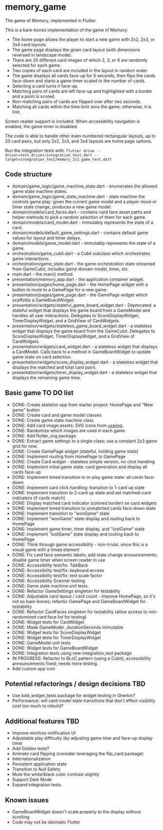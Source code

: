 # memory_game

The game of Memory, implemented in Flutter.

This is a bare-bones implementation of the game of Memory:
- The home page allows the player to start a new game with 2x2, 2x3, or 3x4 card layouts.
- The game page displays the given card layout (with dimensions reversed in landscape mode).
- There are 20 different card images of which 2, 3, or 6 are randomly selected for each game.
- Two copies of each card are included in the layout in random order.
- The game displays all cards face-up for 5 seconds, then flips the cards face-down and starts a game timer scaled to the number of cards. 
- Selecting a card turns it face-up. 
- Matching pairs of cards are left face-up and highlighted with a border and a point is scored.
- Non-matching pairs of cards are flipped over after two seconds.
- Matching all cards within the time limit wins the game; otherwise, it is lost.

Screen reader support is included. When accessibility navigation is enabled, the game timer is disabled.

The code is able to handle other even-numbered rectangular layouts, up to 20 card pairs, but only 2x2, 2x3, and 3x4 layouts are home page options.

Run the integration tests with: 
```flutter drive --driver=test_driver/integration_test.dart --target=integration_test/memory_2x2_game_test.dart```

## Code structure
- domain/game_logic/game_machine_state.dart - enumerates the allowed game state machine states.
- domain/game_logic/game_state_machine.dart - state machine the controls game play: given the current game model and a player move or timer state change, produces a new game model.
- domain/models/card_faces.dart - contains card face asset paths and helper methods to pick a random selection of them for each game.
- domain/models/card_model.dart - immutably represents the state of a card.
- domain/models/default_game_settings.dart - contains default game values for layout and timer delays.
- domain/models/game_model.dart - immutably represents the state of a game.
- orchestration/game_cubit.dart - a Cubit subclass which orchestrates game interactions.
- orchestration/game_state.dart - the game orchestration state streamed from GameCubit, includes game domain model, timer, etc.
- main.dart - the main() method.
- presentation/memory_app.dart - the application container widget.
- presentation/pages/home_page.dart - the HomePage widget with a button to route to a GamePage for a new game.
- presentation/pages/game_page.dart - the GamePage widget which scaffolds a GameBoardWidget.
- presentation/widgets/stateful_game_board_widget.dart - Deprecated: a stateful widget that displays the game board from a GameModel and handles all user interactions. Delegates to ScoreDisplayWidget, TimerDisplayWidget, and a GridView of CardWidgets.
- presentation/widgets/stateless_game_board_widget.dart - a stateless widget that displays the game board from the GameCubit. Delegates to ScoreDisplayWidget, TimerDisplayWidget, and a GridView of CardWidgets.
- presentation/widgets/card_widget.dart - a stateless widget that displays a CardModel. Calls back to a method in GameBoardWidget to update game state on card selection.
- presentation/widgets/score_display_widget.dart - a stateless widget that displays the matched and total card pairs.
- presentation/widgets/timer_display_widget.dart - a stateless widget that displays the remaining game time.

## Basic game TO DO list
- DONE: Create skeleton app from starter project: HomePage and "New game" button
- DONE: Create card and game model classes
- DONE: Create game state machine class
- DONE: Add card image assets: SVG icons from <a href="https://uxwing.com/">uxwing</a>.
- DONE: Randomize which images are used in each game.
- DONE: Add flutter_svg package.
- DONE: Extract game settings to a single class; use a constant 2x3 game grid for now.
- DONE: Create GamePage widget (stateful, holding game state)
- DONE: Implement routing from HomePage to GamePage
- DONE: Create Card widget - stateless simple version, no click handling
- DONE: Implement initial game state: card generation and display all cards face-up
- DONE: Implement timed transition to in-play game state: all cards face-down
- DONE: Implement card click handling: transition to 1-card up state
- DONE: Implement transition to 2-card up state and set matched-card indicators (if cards match)
- DONE: Display matched card indicator (colored border) on card widgets
- DONE: Implement timed transition to unmatched cards face-down state
- DONE: Implement transition to "wonGame" state 
- DONE: Implement "wonGame" state display and routing back to HomePage
- DONE: Implement game timer, timer display, and "lostGame" state
- DONE: Implement "lostGame" state display and routing back to HomePage
- DONE: Think through game accessibility - non-trivial, since this is a visual game with a timed element
- DONE: Fix card face semantic labels; add state change announcements; disable game timer when screen reader in use
- DONE: Accessibility test/fix: TalkBack
- DONE: Accessibility test/fix: keyboard access
- DONE: Accessibility test/fix: text scale factor
- DONE: Accessibility Scanner testing
- DONE: Game state machine unit tests
- DONE: Refactor GameSettings singleton for testability
- DONE: Adjustable card layout / card count - improve HomePage, so it's not so bare-bones; refactor GamePage and GameBoardWidget for testability
- DONE: Refactor CardFaces singleton for testability (allow access to non-randomized card face list for testing)
- DONE: Widget tests for CardWidget
- DONE: Made GameModel _durationSeconds immutable
- DONE: Widget tests for ScoreDisplayWidget
- DONE: Widget tests for TimerDisplayWidget
- DONE: GameModel unit tests
- DONE: Widget tests for GameBoardWidget
- DONE: Integration tests using new integration_test package
- IN PROGRESS: Refactor to BLoC pattern (using a Cubit); accessibility announcements fixed; needs more testing.
- Add custom app icon

## Potential refactorings / design decisions TBD
- Use bdd_widget_tests package for widget testing in Gherkin?
- Performance: will card model state transitions that don't effect visibility cost too much to rebuild?

## Additional features TBD
- Improve win/loss notification UI
- Adjustable play difficulty (by adjusting game time and face-up display time)
- Add Golden tests?
- Animate card flipping (consider leveraging the flip_card package)
- Internationalization
- Persistent application state
- Transition to Null Safety
- Mute the white/black color contrast slightly
- Support Dark Mode
- Expand integration tests

## Known issues
- GameBoardWidget doesn't scale properly to the display without scrolling
- Code may not be idiomatic Flutter

